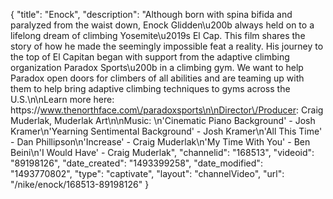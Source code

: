 {
    "title": "Enock",
    "description": "Although born with spina bifida and paralyzed from the waist down, Enock Glidden\u200b always held on to a lifelong dream of climbing Yosemite\u2019s El Cap. This film shares the story of how he made the seemingly impossible feat a reality. His journey to the top of El Capitan began with support from the adaptive climbing organization Paradox Sports\u200b in a climbing gym. We want to help Paradox open doors for climbers of all abilities and are teaming up with them to help bring adaptive climbing techniques to gyms across the U.S.\n\nLearn more here: https:\/\/www.thenorthface.com\/paradoxsports\n\nDirector\/Producer: Craig Muderlak, Muderlak Art\n\nMusic: \n'Cinematic Piano Background' - Josh Kramer\n'Yearning Sentimental Background' - Josh Kramer\n'All This Time' - Dan Phillipson\n'Increase' - Craig Muderlak\n'My Time With You' - Ben Beini\n'I Would Have' - Craig Muderlak",
    "channelid": "168513",
    "videoid": "89198126",
    "date_created": "1493399258",
    "date_modified": "1493770802",
    "type": "captivate",
    "layout": "channelVideo",
    "url": "\/nike\/enock\/168513-89198126"
}